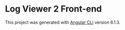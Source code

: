 # Log Viewer 2 Front-end

This project was generated with [Angular CLI](https://github.com/angular/angular-cli) version 6.1.3.

